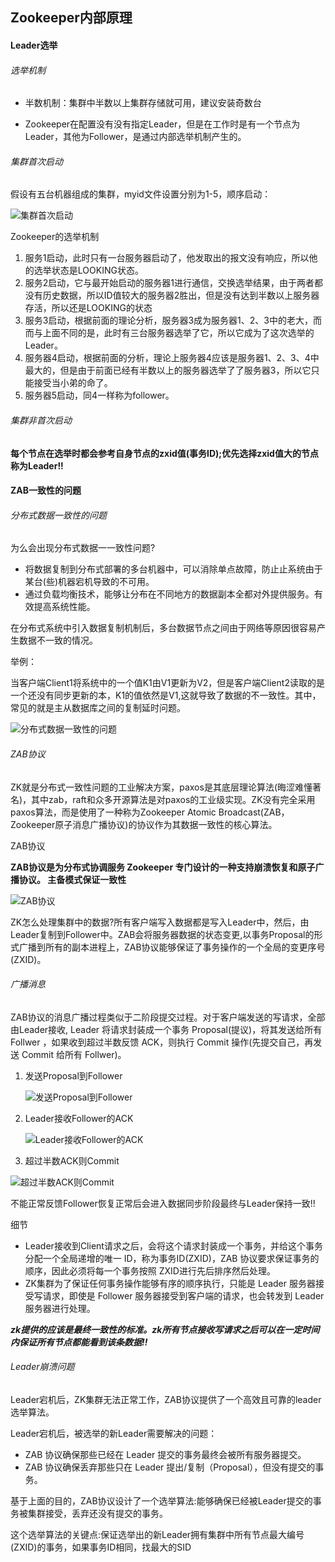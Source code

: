 ## Zookeeper内部原理

#### Leader选举

###### 选举机制

* 半数机制：集群中半数以上集群存储就可用，建议安装奇数台

* Zookeeper在配置没有没有指定Leader，但是在工作时是有一个节点为Leader，其他为Follower，是通过内部选举机制产生的。

###### 集群首次启动

假设有五台机器组成的集群，myid文件设置分别为1-5，顺序启动：

![集群首次启动](图片/集群首次启动.png)

Zookeeper的选举机制

1. 服务1启动，此时只有一台服务器启动了，他发取出的报文没有响应，所以他的选举状态是LOOKING状态。
2. 服务2启动，它与最开始启动的服务器1进行通信，交换选举结果，由于两者都没有历史数据，所以ID值较大的服务器2胜出，但是没有达到半数以上服务器存活，所以还是LOOKING的状态
3. 服务3启动，根据前面的理论分析，服务器3成为服务器1、2、3中的⽼大，⽽而与上面不同的是，此时有三台服务器选举了它，所以它成为了这次选举的Leader。
4. 服务器4启动，根据前面的分析，理论上服务器4应该是服务器1、2、3、4中最大的，但是由于前面已经有半数以上的服务器选举了了服务器3，所以它只能接受当⼩弟的命了。
5. 服务器5启动，同4⼀样称为follower。

###### 集群非首次启动

**每个节点在选举时都会参考⾃身节点的zxid值(事务ID);优先选择zxid值⼤的节点称为Leader!!**

#### ZAB一致性的问题

###### 分布式数据一致性的问题

为么会出现分布式数据⼀一致性问题?

* 将数据复制到分布式部署的多台机器中，可以消除单点故障，防⽌止系统由于某台(些)机器宕机导致的不可用。 
* 通过负载均衡技术，能够让分布在不同地方的数据副本全都对外提供服务。有效提高系统性能。

在分布式系统中引⼊数据复制机制后，多台数据节点之间由于⽹络等原因很容易产生数据不一致的情况。 

举例：

当客户端Client1将系统中的一个值K1由V1更新为V2，但是客户端Client2读取的是一个还没有同步更新的本，K1的值依然是V1,这就导致了数据的不一致性。其中，常见的就是主从数据库之间的复制延时问题。

![分布式数据一致性的问题](图片/分布式数据一致性的问题.png)

###### ZAB协议

ZK就是分布式⼀致性问题的⼯业解决方案，paxos是其底层理论算法(晦涩难懂著名)，其中zab，raft和众多开源算法是对paxos的工业级实现。ZK没有完全采用paxos算法，⽽是使⽤了一种称为Zookeeper Atomic Broadcast(ZAB，Zookeeper原子消息广播协议)的协议作为其数据一致性的核⼼算法。

ZAB协议

**ZAB协议是为分布式协调服务 Zookeeper 专门设计的一种支持崩溃恢复和原子广播协议。 主备模式保证⼀致性**

![ZAB协议](图片/ZAB协议.png)

ZK怎么处理集群中的数据?所有客户端写⼊数据都是写入Leader中，然后，由 Leader复制到Follower中。ZAB会将服务器数据的状态变更,以事务Proposal的形式⼴播到所有的副本进程上，ZAB协议能够保证了事务操作的一个全局的变更序号(ZXID)。

###### 广播消息

ZAB协议的消息广播过程类似于二阶段提交过程。对于客户端发送的写请求，全部由Leader接收, Leader 将请求封装成一个事务 Proposal(提议)，将其发送给所有 Follwer ，如果收到超过半数反馈 ACK，则执行 Commit 操作(先提交⾃己，再发送 Commit 给所有 Follwer)。

1. 发送Proposal到Follower

   ![发送Proposal到Follower](图片/发送Proposal到Follower.png)

2. Leader接收Follower的ACK

   ![Leader接收Follower的ACK](图片/Leader接收Follower的ACK.png)

3. 超过半数ACK则Commit

![超过半数ACK则Commit](图片/超过半数ACK则Commit.png)

不能正常反馈Follower恢复正常后会进⼊数据同步阶段最终与Leader保持一致!! 

细节

* Leader接收到Client请求之后，会将这个请求封装成一个事务，并给这个事务分配一个全局递增的唯一 ID，称为事务ID(ZXID)，ZAB 协议要求保证事务的顺序，因此必须将每一个事务按照 ZXID进行先后排序然后处理。
*  ZK集群为了保证任何事务操作能够有序的顺序执行，只能是 Leader 服务器接受写请求，即使是 Follower 服务器接受到客户端的请求，也会转发到 Leader 服务器进⾏处理。

***zk提供的应该是最终⼀致性的标准。zk所有节点接收写请求之后可以在一定时间内保证所有节点都能看到该条数据!!***

###### Leader崩溃问题

Leader宕机后，ZK集群⽆法正常工作，ZAB协议提供了⼀个高效且可靠的leader选举算法。

 Leader宕机后，被选举的新Leader需要解决的问题：

* ZAB 协议确保那些已经在 Leader 提交的事务最终会被所有服务器提交。 
* ZAB 协议确保丢弃那些只在 Leader 提出/复制（Proposal），但没有提交的事务。

基于上⾯的目的，ZAB协议设计了一个选举算法:能够确保已经被Leader提交的事务被集群接受，丢弃还没有提交的事务。

这个选举算法的关键点:保证选举出的新Leader拥有集群中所有节点最大编号(ZXID)的事务，如果事务ID相同，找最大的SID

























